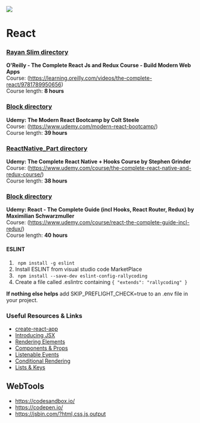 <a href="https://reactjs.org/docs/getting-started.html"/><img src="https://miro.medium.com/max/3600/1*HSisLuifMO6KbLfPOKtLow.jpeg"></a>
# React

### <u>Rayan Slim directory </u>
__O'Reilly - The Complete React Js and Redux Course - Build Modern Web Apps__<br>
Course: (https://learning.oreilly.com/videos/the-complete-react/9781789950656) <br>
Course length: <b>8 hours</b>

### <u>Block directory </u>
__Udemy: The Modern React Bootcamp by Colt Steele__<br>
Course: (https://www.udemy.com/modern-react-bootcamp/) <br>
Course length: <b>39 hours</b>

### <u>ReactNative_Part directory </u>
__Udemy: The Complete React Native + Hooks Course by Stephen Grinder__<br>
Course: (https://www.udemy.com/course/the-complete-react-native-and-redux-course/) <br>
Course length: <b>38 hours</b>

### <u>Block directory </u>
__Udemy: React - The Complete Guide (incl Hooks, React Router, Redux) by Maximilian Schwarzmuller__<br>
Course: (https://www.udemy.com/course/react-the-complete-guide-incl-redux/) <br>
Course length: <b>40 hours</b>



#### ESLINT
1) ` npm install -g eslint`
2) Install ESLINT from visual studio code MarketPlace
3) ` npm install --save-dev eslint-config-rallycoding`
4) Create a file called .eslintrc containing ` { "extends": "rallycoding" } `

__If nothing else helps__ add SKIP_PREFLIGHT_CHECK=true to an .env file in your project.






### Useful Resources & Links

- [create-react-app](https://github.com/facebookincubator/create-react-app)
- [Introducing JSX](https://reactjs.org/docs/introducing-jsx.html)
- [Rendering Elements](https://reactjs.org/docs/rendering-elements.html)
- [Components & Props](https://reactjs.org/docs/components-and-props.html)
- [Listenable Events](https://reactjs.org/docs/events.html)
- [Conditional Rendering](https://reactjs.org/docs/conditional-rendering.html)
- [Lists & Keys](https://reactjs.org/docs/lists-and-keys.html)

## WebTools
- https://codesandbox.io/
- https://codepen.io/
- https://jsbin.com/?html,css,js,output

